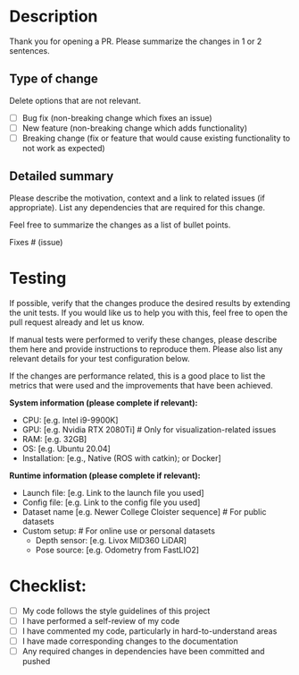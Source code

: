 # Description

Thank you for opening a PR. Please summarize the changes in 1 or 2 sentences.

## Type of change

Delete options that are not relevant.

- [ ] Bug fix (non-breaking change which fixes an issue)
- [ ] New feature (non-breaking change which adds functionality)
- [ ] Breaking change (fix or feature that would cause existing functionality to not work as expected)

## Detailed summary

Please describe the motivation, context and a link to related issues (if appropriate). List any dependencies that are required for this change.

Feel free to summarize the changes as a list of bullet points.

Fixes # (issue)

# Testing

If possible, verify that the changes produce the desired results by extending the unit tests. If you would like us to help you with this, feel free to open the pull request already and let us know.

If manual tests were performed to verify these changes, please describe them here and provide instructions to reproduce them. Please also list any relevant details for your test configuration below.

If the changes are performance related, this is a good place to list the metrics that were used and the improvements that have been achieved.

**System information (please complete if relevant):**
- CPU: [e.g. Intel i9-9900K]
- GPU: [e.g. Nvidia RTX 2080Ti]  # Only for visualization-related issues
- RAM: [e.g. 32GB]
- OS: [e.g. Ubuntu 20.04]
- Installation: [e.g., Native (ROS with catkin); or Docker]

**Runtime information (please complete if relevant):**
- Launch file: [e.g. Link to the launch file you used]
- Config file: [e.g. Link to the config file you used]
- Dataset name [e.g. Newer College Cloister sequence]  # For public datasets
- Custom setup:                                        # For online use or personal datasets
    - Depth sensor: [e.g. Livox MID360 LiDAR]
    - Pose source: [e.g. Odometry from FastLIO2]

# Checklist:

- [ ] My code follows the style guidelines of this project
- [ ] I have performed a self-review of my code
- [ ] I have commented my code, particularly in hard-to-understand areas
- [ ] I have made corresponding changes to the documentation
- [ ] Any required changes in dependencies have been committed and pushed
